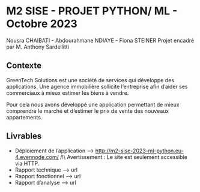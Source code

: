 # M2 SISE - PROJET PYTHON/ ML - Octobre 2023
Nousra CHAIBATI - Abdourahmane NDIAYE - Fiona STEINER
Projet encadré par M. Anthony Sardellitti

## Contexte
GreenTech Solutions est une société de services qui développe des applications. Une agence immobilière sollicite l’entreprise afin d’aider ses commerciaux à mieux estimer les biens à vendre. 

Pour cela nous avons développé une application permettant de mieux comprendre le marché et d’estimer le prix de vente des nouveaux appartements.

## Livrables
- Déploiement de l’application --> http://m2-sise-2023-ml-python.eu-4.evennode.com/
  /!\ Avertissement : Le site est seulement accessible via HTTP. 
- Rapport technique --> url
- Rapport fonctionnel --> url
- Rapport d’analyse --> url